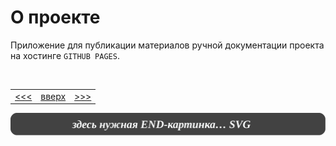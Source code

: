 <div class="navi"><nav id="navi"><!-- js --></nav></div>

# О проекте

Приложение для публикации материалов ручной документации проекта на хостинге `GITHUB PAGES`.



<br>

||||
|:---|:---:|---:|
[<<<](readme.md)|[вверх](#)|[>>>](contacts.md)

<span id="az2-img-2" class="img" onclick="imgResize()">![img](assets/svg/000-end.svg)</span>

<script src="assets/js/navi.js"></script>